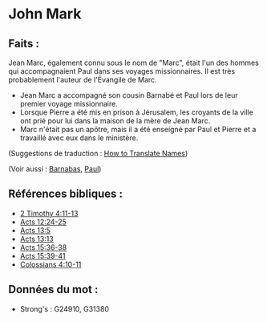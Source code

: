 # John Mark

## Faits :

Jean Marc, également connu sous le nom de "Marc", était l'un des hommes qui accompagnaient Paul dans ses voyages missionnaires. Il est très probablement l'auteur de l'Évangile de Marc.

* Jean Marc a accompagné son cousin Barnabé et Paul lors de leur premier voyage missionnaire.
* Lorsque Pierre a été mis en prison à Jérusalem, les croyants de la ville ont prié pour lui dans la maison de la mère de Jean Marc.
* Marc n'était pas un apôtre, mais il a été enseigné par Paul et Pierre et a travaillé avec eux dans le ministère.

(Suggestions de traduction : [How to Translate Names](rc://en/ta/man/translate/translate-names))

(Voir aussi : [Barnabas](../names/barnabas.md), [Paul](../names/paul.md))

## Références bibliques :

* [2 Timothy 4:11-13](rc://en/tn/help/2ti/04/11)
* [Acts 12:24-25](rc://en/tn/help/act/12/24)
* [Acts 13:5](rc://en/tn/help/act/13/05)
* [Acts 13:13](rc://en/tn/help/act/13/13)
* [Acts 15:36-38](rc://en/tn/help/act/15/36)
* [Acts 15:39-41](rc://en/tn/help/act/15/39)
* [Colossians 4:10-11](rc://en/tn/help/col/04/10)

## Données du mot :

* Strong's : G24910, G31380

